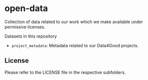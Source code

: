 # open-data
Collection of data related to our work which we make available under permissive licenses.

Datasets in this repository 

- `project_metadata`: Metadata related to our Data4Good projects. 

## License

Please refer to the LICENSE file in the respective subfolders. 
